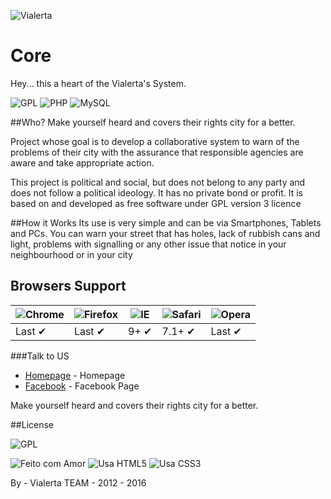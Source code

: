 
![Vialerta](http://vialerta.cc/img/vialerta_logo.svg )

# Core
Hey... this a heart of the Vialerta's System.

![GPL](https://img.shields.io/badge/license-GPLv3-lightgrey.svg?style=flat-square) ![PHP](https://img.shields.io/badge/language-PHP-green.svg?style=flat-square)
![MySQL](https://img.shields.io/badge/DB-MySQL-blue.svg?style=flat-square)


##Who?
Make yourself heard and covers their rights city for a better.

Project whose goal is to develop a collaborative system to warn of the problems of their city with the assurance that responsible agencies are aware and take appropriate action.

This project is political and social, but does not belong to any party and does not follow a political ideology. It has no private bond or profit. It is based on and developed as free software under GPL version 3 licence

##How it Works
Its use is very simple and can be via Smartphones, Tablets and PCs. You can warn your street that has holes, lack of rubbish cans and light, problems with signalling or any other issue that notice in your neighbourhood or in your city

## Browsers Support

![Chrome](https://raw.github.com/alrra/browser-logos/master/chrome/chrome_48x48.png) | ![Firefox](https://raw.github.com/alrra/browser-logos/master/firefox/firefox_48x48.png) | ![IE](https://raw.github.com/alrra/browser-logos/master/internet-explorer/internet-explorer_48x48.png) | ![Safari](https://raw.github.com/alrra/browser-logos/master/safari/safari_48x48.png) | ![Opera](https://raw.github.com/alrra/browser-logos/master/opera/opera_48x48.png)
--- | --- | --- | --- | --- |
Last ✔ | Last ✔ | 9+ ✔ | 7.1+ ✔ | Last ✔|



###Talk to US
* [Homepage](http://vialerta.cc) - Homepage
* [Facebook](https://facebook.com/vialerta) - Facebook Page

Make yourself heard
and covers their rights city for a better.



##License

![GPL](http://www.gnu.org/graphics/gplv3-88x31.png)

![Feito com Amor](http://forthebadge.com/images/badges/built-with-love.svg)
![Usa HTML5](http://forthebadge.com/images/badges/uses-html.svg)
![Usa CSS3](http://forthebadge.com/images/badges/uses-css.svg)


By - Vialerta TEAM - 2012 - 2016
